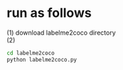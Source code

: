 # run as follows
(1) download labelme2coco directory<br>
(2) 
```bash
cd labelme2coco
python labelme2coco.py
```
